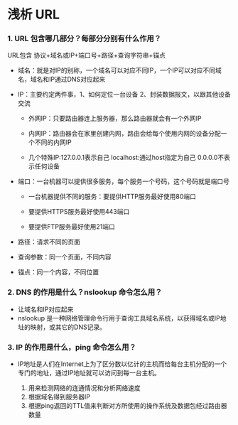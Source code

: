 # 浅析 URL
### 1. URL 包含哪几部分？每部分分别有什么作用？

URL包含 协议+域名或IP+端口号+路径+查询字符串+锚点

- 域名：就是对IP的别称，一个域名可以对应不同IP，一个IP可以对应不同域名，域名和IP通过DNS对应起来

- IP：主要约定两件事，1、如何定位一台设备 2、封装数据报文，以跟其他设备交流

  - 外网IP：只要路由器连上服务器，那么路由器就会有一个外网IP

  - 内网IP：路由器会在家里创建内网，路由会给每个使用内网的设备分配一个不同的内网IP

  - 几个特殊IP:127.0.0.1表示自己 localhost:通过host指定为自己 0.0.0.0不表示任何设备

- 端口：一台机器可以提供很多服务，每个服务一个号码，这个号码就是端口号

  - 一台机器提供不同的服务：要提供HTTP服务最好使用80端口

  - 要提供HTTPS服务最好使用443端口

  - 要提供FTP服务最好使用21端口

- 路径：请求不同的页面

- 查询参数：同一个页面，不同内容

- 锚点：同一个内容，不同位置

### 2. DNS 的作用是什么？nslookup 命令怎么用？

- 让域名和IP对应起来
- nslookup 是一种网络管理命令行用于查询工具域名系统，以获得域名或IP地址的映射，或其它的DNS记录。

### 3. IP 的作用是什么，ping 命令怎么用？

- IP地址是人们在Internet上为了区分数以亿计的主机而给每台主机分配的一个专门的地址，通过IP地址就可以访问到每一台主机。

  1. 用来检测网络的连通情况和分析网络速度
  2. 根据域名得到服务器IP
  3. 根据ping返回的TTL值来判断对方所使用的操作系统及数据包经过路由器数量
